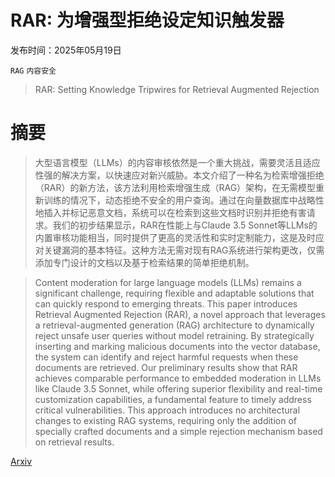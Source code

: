 # RAR: 为增强型拒绝设定知识触发器

发布时间：2025年05月19日

`RAG` `内容安全`

> RAR: Setting Knowledge Tripwires for Retrieval Augmented Rejection

# 摘要

> 大型语言模型（LLMs）的内容审核依然是一个重大挑战，需要灵活且适应性强的解决方案，以快速应对新兴威胁。本文介绍了一种名为检索增强拒绝（RAR）的新方法，该方法利用检索增强生成（RAG）架构，在无需模型重新训练的情况下，动态拒绝不安全的用户查询。通过在向量数据库中战略性地插入并标记恶意文档，系统可以在检索到这些文档时识别并拒绝有害请求。我们的初步结果显示，RAR在性能上与Claude 3.5 Sonnet等LLMs的内置审核功能相当，同时提供了更高的灵活性和实时定制能力，这是及时应对关键漏洞的基本特征。这种方法无需对现有RAG系统进行架构更改，仅需添加专门设计的文档以及基于检索结果的简单拒绝机制。

> Content moderation for large language models (LLMs) remains a significant challenge, requiring flexible and adaptable solutions that can quickly respond to emerging threats. This paper introduces Retrieval Augmented Rejection (RAR), a novel approach that leverages a retrieval-augmented generation (RAG) architecture to dynamically reject unsafe user queries without model retraining. By strategically inserting and marking malicious documents into the vector database, the system can identify and reject harmful requests when these documents are retrieved. Our preliminary results show that RAR achieves comparable performance to embedded moderation in LLMs like Claude 3.5 Sonnet, while offering superior flexibility and real-time customization capabilities, a fundamental feature to timely address critical vulnerabilities. This approach introduces no architectural changes to existing RAG systems, requiring only the addition of specially crafted documents and a simple rejection mechanism based on retrieval results.

[Arxiv](https://arxiv.org/abs/2505.13581)